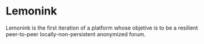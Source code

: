 Lemonink
========

Lemonink is the first iteration of a platform whose objetive is to be a resilient peer-to-peer locally-non-persistent anonymized forum.
